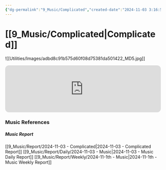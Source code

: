 ```yaml
---
{"dg-permalink":"9_Music/Complicated","created-date":"2024-11-03 3:16:58 pm","date":"2024-11-03","type":"music","tags":["music"],"aliases":null,"title":"Complicated","music-url":"https://open.spotify.com/track/5xEM5hIgJ1jjgcEBfpkt2F","album":"Let Go","album-release-date":"2002-06-04","album-url":"https://open.spotify.com/album/3zXjR3y2dUWklKmmp6lEhy","cover":"![Let Go](https://i.scdn.co/image/ab67616d00001e02f7ec724fbf97a30869d06240)","cover-url":"https://i.scdn.co/image/ab67616d00001e02f7ec724fbf97a30869d06240","artists":"Avril Lavigne","added-at":"Sun Nov 03 2024 - 오후 3:17:01","rating":"⭐⭐⭐⭐⭐⭐⭐⭐","dg-publish":true,"permalink":"/9_Music/Complicated/","dgPassFrontmatter":true,"noteIcon":"1"}
---
```


# [[9_Music/Complicated\|Complicated]]
![[Utilities/Images/adbd8c91b575d60f08d75381da501422_MD5.jpg]]


<div class="container-root"><span></span></div><div><div class="container-root"><iframe style="border-radius:12px" src="https://open.spotify.com/embed/track/5xEM5hIgJ1jjgcEBfpkt2F?utm_source=generator" width="100%" height="152" frameborder="0" allowfullscreen="" allow="autoplay; clipboard-write; encrypted-media; fullscreen; picture-in-picture" loading="lazy"></iframe></div></div>











### Music References
##### Music Report
[[9_Music/Report/2024-11-03 - Complicated\|2024-11-03 - Complicated Report]]
[[9_Music/Report/Daily/2024-11-03 - Music\|2024-11-03 - Music Daily Report]]
[[9_Music/Report/Weekly/2024-11-1th - Music\|2024-11-1th - Music Weekly Report]]





